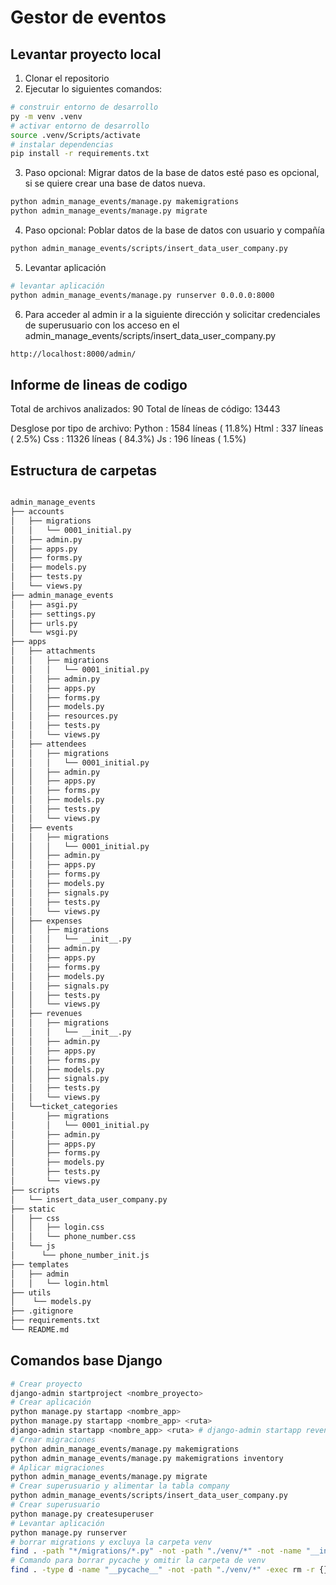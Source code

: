 # Gestor de eventos

## Levantar proyecto local
1. Clonar el repositorio
2. Ejecutar lo siguientes comandos:
``` bash
# construir entorno de desarrollo
py -m venv .venv
# activar entorno de desarrollo
source .venv/Scripts/activate
# instalar dependencias
pip install -r requirements.txt
```

3. Paso opcional: Migrar datos de la base de datos esté paso es opcional, si se quiere crear una base de datos nueva.
``` bash
python admin_manage_events/manage.py makemigrations
python admin_manage_events/manage.py migrate
```

4. Paso opcional: Poblar datos de la base de datos con usuario y compañía
``` bash
python admin_manage_events/scripts/insert_data_user_company.py
```
5. Levantar aplicación
``` bash
# levantar aplicación
python admin_manage_events/manage.py runserver 0.0.0.0:8000
```

6. Para acceder al admin ir a la siguiente dirección y solicitar credenciales de superusuario con los acceso en el admin_manage_events/scripts/insert_data_user_company.py
``` bash
http://localhost:8000/admin/
```

## Informe de lineas de codigo
Total de archivos analizados: 90
Total de líneas de código: 13443

Desglose por tipo de archivo:
  Python    :   1584 líneas ( 11.8%)
  Html      :    337 líneas (  2.5%)
  Css       :  11326 líneas ( 84.3%)
  Js        :    196 líneas (  1.5%)

## Estructura de carpetas

``` bash

admin_manage_events
├── accounts
│   ├── migrations
│   │   └── 0001_initial.py
│   ├── admin.py
│   ├── apps.py
│   ├── forms.py
│   ├── models.py
│   ├── tests.py
│   └── views.py
├── admin_manage_events
│   ├── asgi.py
│   ├── settings.py
│   ├── urls.py
│   └── wsgi.py
├── apps
│   ├── attachments
│   │   ├── migrations
│   │   │   └── 0001_initial.py
│   │   ├── admin.py
│   │   ├── apps.py
│   │   ├── forms.py
│   │   ├── models.py
│   │   ├── resources.py
│   │   ├── tests.py
│   │   └── views.py
│   ├── attendees
│   │   ├── migrations
│   │   │   └── 0001_initial.py
│   │   ├── admin.py
│   │   ├── apps.py
│   │   ├── forms.py
│   │   ├── models.py
│   │   ├── tests.py
│   │   └── views.py
│   ├── events
│   │   ├── migrations
│   │   │   └── 0001_initial.py
│   │   ├── admin.py
│   │   ├── apps.py
│   │   ├── forms.py
│   │   ├── models.py
│   │   ├── signals.py
│   │   ├── tests.py
│   │   └── views.py
│   ├── expenses
│   │   ├── migrations
│   │   │   └── __init__.py
│   │   ├── admin.py
│   │   ├── apps.py
│   │   ├── forms.py
│   │   ├── models.py
│   │   ├── signals.py
│   │   ├── tests.py
│   │   └── views.py
│   ├── revenues
│   │   ├── migrations
│   │   │   └── __init__.py
│   │   ├── admin.py
│   │   ├── apps.py
│   │   ├── forms.py
│   │   ├── models.py
│   │   ├── signals.py
│   │   ├── tests.py
│   │   └── views.py
│   └──ticket_categories
│       ├── migrations
│       │   └── 0001_initial.py
│       ├── admin.py
│       ├── apps.py
│       ├── forms.py
│       ├── models.py
│       ├── tests.py
│       └── views.py
├── scripts
│   └── insert_data_user_company.py
├── static
│   ├── css
│   │   ├── login.css
│   │   └── phone_number.css
│   └── js
│      └── phone_number_init.js
├── templates
│   ├── admin
│   │   └── login.html
├── utils
│    └── models.py
├── .gitignore
├── requirements.txt
└── README.md

```


## Comandos base Django
``` bash
# Crear proyecto
django-admin startproject <nombre_proyecto>
# Crear aplicación
python manage.py startapp <nombre_app>
python manage.py startapp <nombre_app> <ruta> 
django-admin startapp <nombre_app> <ruta> # django-admin startapp revenues apps/revenues
# Crear migraciones
python admin_manage_events/manage.py makemigrations
python admin_manage_events/manage.py makemigrations inventory
# Aplicar migraciones
python admin_manage_events/manage.py migrate
# Crear superusuario y alimentar la tabla company
python admin_manage_events/scripts/insert_data_user_company.py
# Crear superusuario
python manage.py createsuperuser
# Levantar aplicación
python manage.py runserver
# borrar migrations y excluya la carpeta venv
find . -path "*/migrations/*.py" -not -path "./venv/*" -not -name "__init__.py" -delete
# Comando para borrar pycache y omitir la carpeta de venv
find . -type d -name "__pycache__" -not -path "./venv/*" -exec rm -r {} +
``` 